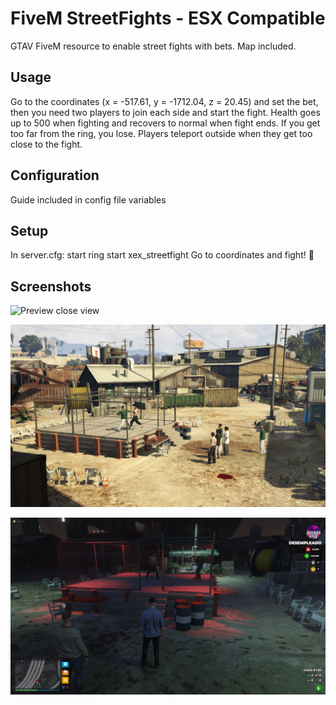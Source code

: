 # FiveM StreetFights - ESX Compatible
GTAV FiveM resource to enable street fights with bets. Map included. 

## Usage
Go to the coordinates (x = -517.61, y = -1712.04, z = 20.45) and set the bet, then you need two players to join each side and start the fight.
Health goes up to 500 when fighting and recovers to normal when fight ends.
If you get too far from the ring, you lose.
Players teleport outside when they get too close to the fight.

## Configuration
Guide included in config file variables

## Setup
In server.cfg:
start ring 
start xex_streetfight
Go to coordinates and fight! 🥊

## Screenshots

![Preview close view](https://github.com/JGCdev/xex_streetfight/blob/master/screenshots/ring2.png)

![Preview panoramic](https://github.com/JGCdev/xex_streetfight/blob/master/screenshots/ring.png)

![Preview night view](https://github.com/JGCdev/xex_streetfight/blob/master/screenshots/ring-night.png)

